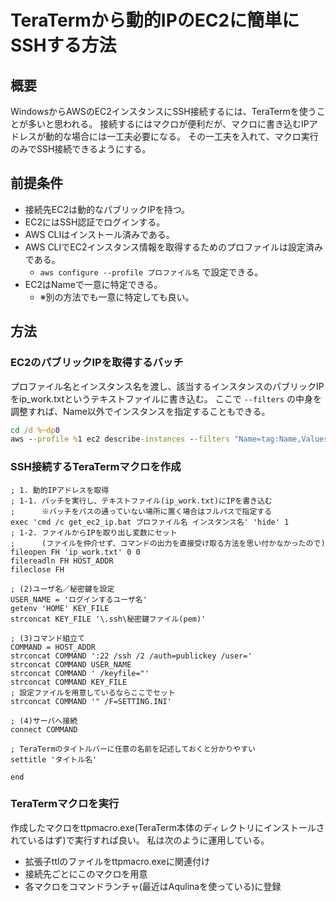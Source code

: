# TeraTermから動的IPのEC2に簡単にSSHする方法

## 概要
WindowsからAWSのEC2インスタンスにSSH接続するには、TeraTermを使うことが多いと思われる。
接続するにはマクロが便利だが、マクロに書き込むIPアドレスが動的な場合には一工夫必要になる。
その一工夫を入れて、マクロ実行のみでSSH接続できるようにする。

## 前提条件
- 接続先EC2は動的なパブリックIPを持つ。
- EC2にはSSH認証でログインする。
- AWS CLIはインストール済みである。
- AWS CLIでEC2インスタンス情報を取得するためのプロファイルは設定済みである。
    - `aws configure --profile プロファイル名` で設定できる。
- EC2はNameで一意に特定できる。
    - ※別の方法でも一意に特定しても良い。

## 方法
### EC2のパブリックIPを取得するバッチ
プロファイル名とインスタンス名を渡し、該当するインスタンスのパブリックIPをip_work.txtというテキストファイルに書き込む。
ここで `--filters` の中身を調整すれば、Name以外でインスタンスを指定することもできる。

```bat:get_ec2_ip.bat
cd /d %~dp0
aws --profile %1 ec2 describe-instances --filters "Name=tag:Name,Values=%2" --query "Reservations[*].Instances[*].PublicIpAddress" --output text>ip_work.txt
```

### SSH接続するTeraTermマクロを作成

```:ssh_ec2.ttl
; 1. 動的IPアドレスを取得
; 1-1. バッチを実行し、テキストファイル(ip_work.txt)にIPを書き込む
;      ※バッチをパスの通っていない場所に置く場合はフルパスで指定する
exec 'cmd /c get_ec2_ip.bat プロファイル名 インスタンス名' 'hide' 1
; 1-2. ファイルからIPを取り出し変数にセット
;      (ファイルを仲介せず、コマンドの出力を直接受け取る方法を思い付かなかったので)
fileopen FH 'ip_work.txt' 0 0
filereadln FH HOST_ADDR
fileclose FH

; (2)ユーザ名／秘密鍵を設定
USER_NAME = 'ログインするユーザ名'
getenv 'HOME' KEY_FILE
strconcat KEY_FILE '\.ssh\秘密鍵ファイル(pem)'
 
; (3)コマンド組立て 
COMMAND = HOST_ADDR 
strconcat COMMAND ':22 /ssh /2 /auth=publickey /user=' 
strconcat COMMAND USER_NAME 
strconcat COMMAND ' /keyfile="' 
strconcat COMMAND KEY_FILE
; 設定ファイルを用意しているならここでセット
strconcat COMMAND '" /F=SETTING.INI' 
 
; (4)サーバへ接続 
connect COMMAND

; TeraTermのタイトルバーに任意の名前を記述しておくと分かりやすい
settitle 'タイトル名'
 
end
```

### TeraTermマクロを実行
作成したマクロをttpmacro.exe(TeraTerm本体のディレクトリにインストールされているはず)で実行すれば良い。
私は次のように運用している。

- 拡張子ttlのファイルをttpmacro.exeに関連付け
- 接続先ごとにこのマクロを用意
- 各マクロをコマンドランチャ(最近はAqulinaを使っている)に登録
